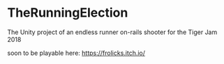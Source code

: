 # TheRunningElection
The Unity project of an endless runner on-rails shooter for the Tiger Jam 2018

soon to be playable here: https://frolicks.itch.io/
